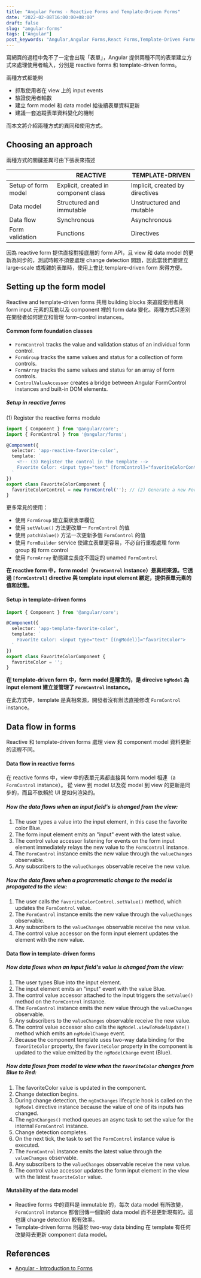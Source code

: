 ```yaml
---
title: "Angular Forms - Reactive Forms and Template-Driven Forms"
date: "2022-02-08T16:00:00+08:00"
draft: false
slug: "angular-forms"
tags: ["Angular"]
post_keywords: "Angular,Angular Forms,React Forms,Template-Driven Forms"
---
```


寫網頁的過程中免不了一定會出現「表單」，Angular 提供兩種不同的表單建立方式來處理使用者輸入，分別是 reactive forms 和 template-driven forms。

兩種方式都能夠
- 抓取使用者在 view 上的 input events
- 驗證使用者輸數
- 建立 form model 和 data model 給後續表單資料更新
- 建議一套追蹤表單資料變化的機制

而本文將介紹兩種方式的異同和使用方式。

<!--more-->

## Choosing an approach

兩種方式的關鍵差異可由下張表來描述

| | REACTIVE | TEMPLATE-DRIVEN |
| - | -------- | --------------- |
| Setup of form model	| Explicit, created in component class | Implicit, created by directives |
| Data model | Structured and immutable | Unstructured and mutable |
| Data flow	| Synchronous | Asynchronous |
| Form validation	| Functions | Directives |

因為 reactive form 提供直接對接底層的 form API，且 view 和 data model 的更新為同步的，測試時較不須要處理 change detection 問題，因此當我們要建立 large-scale 或複雜的表單時，使用上會比 templare-driven form 來得方便。

## Setting up the form model

Reactive and template-driven forms 共用 building blocks 來追蹤使用者與 form input 元素的互動以及 component 裡的 form data 變化。兩種方式只差別在開發者如何建立和管理 form-control instances。

#### Common form foundation classes

- `FormControl` tracks the value and validation status of an individual form control.
- `FormGroup` tracks the same values and status for a collection of form controls.
- `FormArray` tracks the same values and status for an array of form controls.
- `ControlValueAccessor` creates a bridge between Angular FormControl instances and built-in DOM elements.

##### Setup in reactive forms

(1) Register the reactive forms module

```typescript
import { Component } from '@angular/core';
import { FormControl } from '@angular/forms';

@Component({
  selector: 'app-reactive-favorite-color',
  template: `
    <!-- (3) Register the control in the template -->
    Favorite Color: <input type="text" [formControl]="favoriteColorControl">
  `
})
export class FavoriteColorComponent {
  favoriteColorControl = new FormControl(''); // (2) Generate a new FormControl
}
```

更多常見的使用：
- 使用 `FormGroup` 建立巢狀表單欄位
- 使用 `setValue()` 方法更改單一 `FormControl` 的值
- 使用 `patchValue()` 方法一次更新多個 `FormControl` 的值
- 使用 `FormBuilder` service 使建立表單更容易，不必自行重複處理 form group 和 form control
- 使用 `FormArray` 動態建立長度不固定的 unamed `FormControl`

**在 reactive form 中，form model（`FormControl` instance）是真相來源。它透過 `[formControl]` directive 與 template input element 綁定，提供表單元素的值和狀態。**

#### Setup in template-driven forms

```typescript
import { Component } from '@angular/core';

@Component({
  selector: 'app-template-favorite-color',
  template: `
    Favorite Color: <input type="text" [(ngModel)]="favoriteColor">
  `
})
export class FavoriteColorComponent {
  favoriteColor = '';
}
```

**在 template-driven form 中，form model 是隱含的，是 direcive `NgModel` 為 input element 建立並管理了 `FormControl` instance。**

在此方式中，template 是真相來源，開發者沒有辦法直接修改 `FormControl` instance。

## Data flow in forms

Reactive 和 template-driven forms 處理 view 和 component model 資料更新的流程不同。

#### Data flow in reactive forms

在 reactive forms 中，view 中的表單元素都直接與 form model 相連（a `FormControl` instance）。
從 view 到 model 以及從 model 到 view 的更新是同步的，而且不依賴於 UI 是如何渲染的。

##### How the data flows when an input field's is changed from the view:
1. The user types a value into the input element, in this case the favorite color Blue.
2. The form input element emits an "input" event with the latest value.
3. The control value accessor listening for events on the form input element immediately relays the new value to the `FormControl` instance.
4. The `FormControl` instance emits the new value through the `valueChanges` observable.
5. Any subscribers to the `valueChanges` observable receive the new value.

##### How the data flows when a programmatic change to the model is propagated to the view:
1. The user calls the `favoriteColorControl.setValue()` method, which updates the `FormControl` value.
2. The `FormControl` instance emits the new value through the `valueChanges` observable.
3. Any subscribers to the `valueChanges` observable receive the new value.
4. The control value accessor on the form input element updates the element with the new value.

#### Data flow in template-driven forms

##### How data flows when an input field's value is changed from the view:
1. The user types Blue into the input element.
2. The input element emits an "input" event with the value Blue.
3. The control value accessor attached to the input triggers the `setValue()` method on the `FormControl` instance.
4. The `FormControl` instance emits the new value through the `valueChanges` observable.
5. Any subscribers to the `valueChanges` observable receive the new value.
6. The control value accessor also calls the `NgModel.viewToModelUpdate()` method which emits an `ngModelChange` event.
7. Because the component template uses two-way data binding for the `favoriteColor` property, the `favoriteColor` property in the component is updated to the value emitted by the `ngModelChange` event (Blue).

##### How data flows from model to view when the `favoriteColor` changes from Blue to Red:
1. The favoriteColor value is updated in the component.
2. Change detection begins.
3. During change detection, the `ngOnChanges` lifecycle hook is called on the `NgModel` directive instance because the value of one of its inputs has changed.
4. The `ngOnChanges()` method queues an async task to set the value for the internal `FormControl` instance.
5. Change detection completes.
6. On the next tick, the task to set the `FormControl` instance value is executed.
7. The `FormControl` instance emits the latest value through the `valueChanges` observable.
8. Any subscribers to the `valueChanges` observable receive the new value.
9. The control value accessor updates the form input element in the view with the latest `favoriteColor` value.

#### Mutability of the data model

- Reactive forms 中的資料是 immutable 的，每次 data model 有所改變，`FormControl` instance 都會回傳一個新的 data model 而不是更新現有的。這也讓 change detection 較有效率。
- Template-driven forms 則基於 two-way data binding 在 template 有任何改變時去更新 component data model。

## References

- [Angular - Introduction to Forms](https://angular.io/guide/forms-overview)
